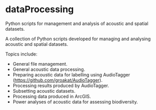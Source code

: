# dataProcessing
Python scripts for management and analysis of acoustic and spatial datasets.

A collection of Python scripts developed for managing and analysing acoustic and spatial datasets. 

Topics include:

- General file management.
- General acoustic data processing.
- Preparing acoustic data for labelling using AudioTagger (https://github.com/groakat/AudioTagger).
- Processing results produced by AudioTagger.
- Subsetting acoustic datasets.
- Processing data produced in ArcGIS.
- Power analyses of acoustic data for assessing biodiversity.
